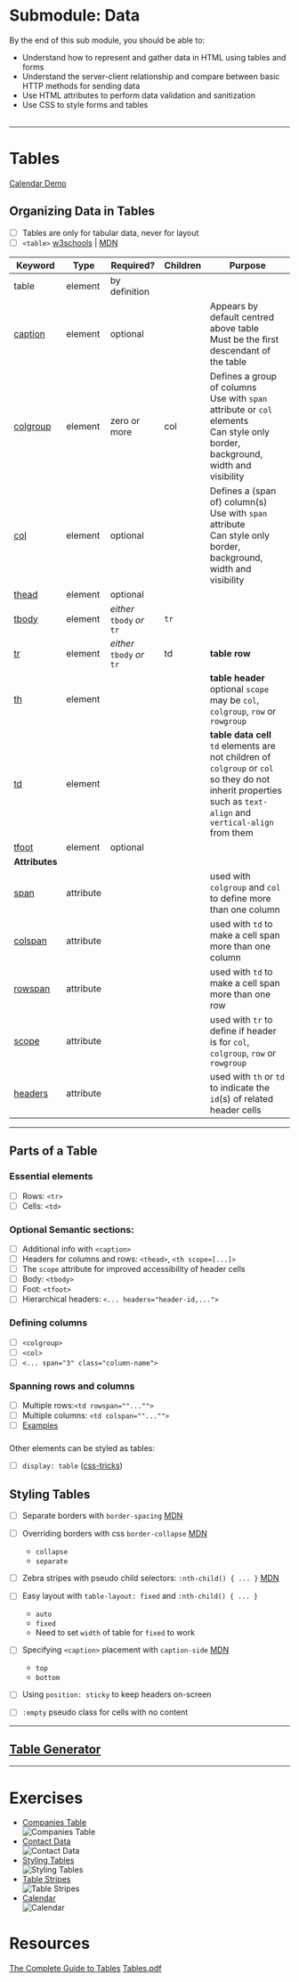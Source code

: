 # Submodule: Data

By the end of this sub module, you should be able to:

* Understand how to represent and gather data in HTML using tables and forms
* Understand the server-client relationship and compare between basic HTTP methods for sending data
* Use HTML attributes to perform data validation and sanitization
* Use CSS to style forms and tables
  <br><br>
---
# Tables


[Calendar Demo](https://dciforks.github.io/UIB-table-calendar/)

## Organizing Data in Tables
- [ ] Tables are only for tabular data, never for layout
- [ ] `<table>` [w3schools](https://www.w3schools.com/html/html_tables.asp) | [MDN](https://developer.mozilla.org/en-US/docs/Web/HTML/Element/table)

|Keyword |Type| Required? | Children | Purpose
|---|---|---|---|---
|table |element|by definition | |
|[caption](https://developer.mozilla.org/en-US/docs/Web/HTML/Element/caption) |element| optional | | Appears by default centred above table<br>Must be the first descendant of the table
|[colgroup](https://developer.mozilla.org/en-US/docs/Web/HTML/Element/colgroup) |element| zero or more | col | Defines a group of columns<br>Use with `span` attribute or `col` elements<br>Can style only border, background, width and visibility
|[col](https://developer.mozilla.org/en-US/docs/Web/HTML/Element/col) |element| optional| | Defines a (span of) column(s)<br>Use with `span` attribute<br>Can style only border, background, width and visibility
|[thead](https://developer.mozilla.org/en-US/docs/Web/HTML/Element/thead) |element|  optional | |
|[tbody](https://developer.mozilla.org/en-US/docs/Web/HTML/Element/tbody) |element|  _either_ `tbody` _or_ `tr` |`tr` |
|[tr](https://developer.mozilla.org/en-US/docs/Web/HTML/Element/tr)|element|  _either_ `tbody` _or_ `tr` |td | **table row**
|[th](https://developer.mozilla.org/en-US/docs/Web/HTML/Element/th) |element|  | |**table header**<br>optional `scope` may be `col`, `colgroup`, `row` or `rowgroup`
|[td](https://developer.mozilla.org/en-US/docs/Web/HTML/Element/td)|element|  | | **table data cell**<br>`td` elements are not children of `colgroup` or `col` so they do not inherit properties such as `text-align` and `vertical-align` from them
|[tfoot](https://developer.mozilla.org/en-US/docs/Web/HTML/Element/tfoot)|element|  optional | |
|**Attributes**
|[span](https://www.w3schools.com/tags/att_span.asp) |attribute|||used with `colgroup` and `col` to define more than one column
|[colspan](https://www.w3schools.com/tags/att_td_colspan.asp) |attribute|||used with `td` to make a cell span more than one column
|[rowspan](https://www.w3schools.com/tags/att_td_rowspan.asp   ) |attribute|||used with `td` to make a cell span more than one row
|[scope](https://www.w3schools.com/tags/att_scope.asp) |attribute|||used with `tr` to define if header is for `col`, `colgroup`, `row` or `rowgroup`
|[headers](https://www.w3schools.com/tags/att_headers.asp) |attribute|||used with `th` or `td` to indicate the `id`(s) of related header cells

---

## Parts of a Table
### Essential elements
- [ ] Rows: `<tr>`
- [ ] Cells: `<td>`
### Optional Semantic sections:
- [ ] Additional info with `<caption>`
- [ ] Headers for columns and rows: `<thead>`, `<th scope=[...]>`
- [ ] The `scope` attribute for improved accessibility of header cells
- [ ] Body: `<tbody>`
- [ ] Foot: `<tfoot>`
- [ ] Hierarchical headers: `<... headers="header-id,...">`
### Defining columns
- [ ] `<colgroup>`
- [ ] `<col>`
- [ ] `<... span="3" class="column-name">`
### Spanning rows and columns
- [ ] Multiple rows:`<td rowspan=""..."">`
- [ ] Multiple columns: `<td colspan=""..."">`
- [ ] [Examples](https://www.computerhope.com/issues/ch001655.htm)
###
Other elements can be styled as tables:
- [ ] `display: table` ([css-tricks](https://css-tricks.com/almanac/properties/d/display/#table-values))

## Styling Tables
- [ ] Separate borders with `border-spacing` [MDN](https://developer.mozilla.org/en-US/docs/Web/CSS/border-spacing)
- [ ] Overriding borders with css `border-collapse` [MDN](https://developer.mozilla.org/en-US/docs/Web/CSS/border-collapse)
   * `collapse`
   * `separate`
- [ ] Zebra stripes with pseudo child selectors: `:nth-child() { ... }` [MDN](https://developer.mozilla.org/en-US/docs/Web/CSS/:nth-child)
- [ ] Easy layout with `table-layout: fixed` and `:nth-child() { ... }`
   * `auto`
   * `fixed`
   * Need to set `width` of table for `fixed` to work
- [ ] Specifying `<caption>` placement with `caption-side` [MDN](https://developer.mozilla.org/en-US/docs/Web/CSS/caption-side)
   * `top`
   * `bottom`

- [ ] Using `position: sticky` to keep headers on-screen
- [ ] `:empty` pseudo class for cells with no content

---
## [Table Generator](https://www.rapidtables.com/web/tools/html-table-generator.html)

---

# Exercises

* [Companies Table](https://classroom.github.com/a/IK1oaiZH)<br>
  ![Companies Table](data_img/table_companies.png)
* [Contact Data](https://classroom.github.com/a/PQL8lSAP)<br>
  ![Contact Data](data_img/table_contact.png)
* [Styling Tables](https://classroom.github.com/a/E4eJRlMK)<br>
 ![Styling Tables](data_img/stylingtables.jpg)
* [Table Stripes](https://classroom.github.com/a/Goze10pq)<br>
 ![Table Stripes](data_img/tablestripes.jpg)
* [Calendar](https://classroom.github.com/a/j1Ce_TbH)<br>
 ![Calendar](data_img/table_calendar.png)

# Resources

[The Complete Guide to Tables](https://css-tricks.com/complete-guide-table-element/)
[Tables.pdf](Tables.pdf)
